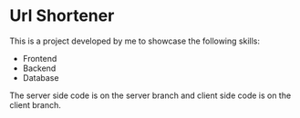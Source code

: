 # Url Shortener

This is a project developed by me to showcase the following skills:

- Frontend
- Backend
- Database

The server side code is on the server branch and client side code is on the client branch.
